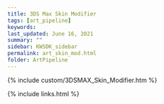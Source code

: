 ```yaml
---
title: 3DS Max Skin Modifier
tags: [art_pipeline]
keywords: 
last_updated: June 16, 2021
summary: ""
sidebar: KWSDK_sidebar
permalink: art_skin_mod.html
folder: ArtPipeline
---
```


{% include custom/3DSMAX_Skin_Modifier.htm %}

{% include links.html %}